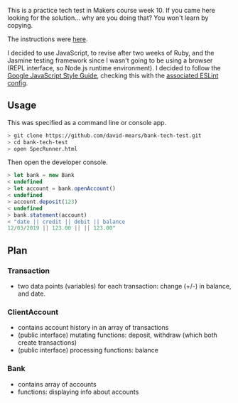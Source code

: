 This is a practice tech test in Makers course week 10. If you came here looking for the solution... why are you doing that? You won't learn by copying.

The instructions were [here](https://github.com/makersacademy/course/blob/master/individual_challenges/bank_tech_test.md).

I decided to use JavaScript, to revise after two weeks of Ruby, and the Jasmine testing framework since I wasn't going to be using a browser (REPL interface, so Node.js runtime environment). I decided to follow the [Google JavaScript Style Guide](https://google.github.io/styleguide/javascriptguide.xml), checking this with the [associated ESLint config](https://github.com/google/eslint-config-google).

## Usage

This was specified as a command line or console app.

```bash
> git clone https://github.com/david-mears/bank-tech-test.git
> cd bank-tech-test
> open SpecRunner.html
```

Then open the developer console.

```JavaScript
> let bank = new Bank
< undefined
> let account = bank.openAccount()
< undefined
> account.deposit(123)
< undefined
> bank.statement(account)
< "date || credit || debit || balance
12/03/2019 || 123.00 || || 123.00"
```

## Plan

### Transaction

- two data points (variables) for each transaction: change (+/-) in balance, and date.

### ClientAccount

- contains account history in an array of transactions
- (public interface) mutating functions: deposit, withdraw (which both create transactions)
- (public interface) processing functions: balance

### Bank

- contains array of accounts
- functions: displaying info about accounts
